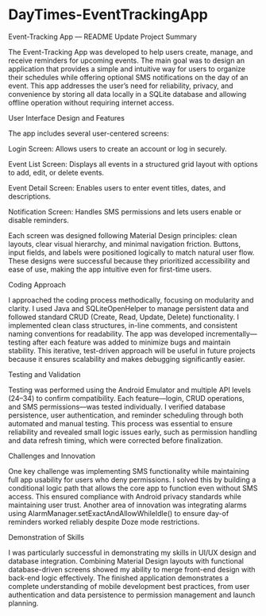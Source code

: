 # DayTimes-EventTrackingApp

Event-Tracking App — README Update
Project Summary

The Event-Tracking App was developed to help users create, manage, and receive reminders for upcoming events. The main goal was to design an application that provides a simple and intuitive way for users to organize their schedules while offering optional SMS notifications on the day of an event. This app addresses the user’s need for reliability, privacy, and convenience by storing all data locally in a SQLite database and allowing offline operation without requiring internet access.

User Interface Design and Features

The app includes several user-centered screens:

Login Screen: Allows users to create an account or log in securely.

Event List Screen: Displays all events in a structured grid layout with options to add, edit, or delete events.

Event Detail Screen: Enables users to enter event titles, dates, and descriptions.

Notification Screen: Handles SMS permissions and lets users enable or disable reminders.

Each screen was designed following Material Design principles: clean layouts, clear visual hierarchy, and minimal navigation friction. Buttons, input fields, and labels were positioned logically to match natural user flow. These designs were successful because they prioritized accessibility and ease of use, making the app intuitive even for first-time users.

Coding Approach

I approached the coding process methodically, focusing on modularity and clarity. I used Java and SQLiteOpenHelper to manage persistent data and followed standard CRUD (Create, Read, Update, Delete) functionality. I implemented clean class structures, in-line comments, and consistent naming conventions for readability. The app was developed incrementally—testing after each feature was added to minimize bugs and maintain stability. This iterative, test-driven approach will be useful in future projects because it ensures scalability and makes debugging significantly easier.

Testing and Validation

Testing was performed using the Android Emulator and multiple API levels (24–34) to confirm compatibility. Each feature—login, CRUD operations, and SMS permissions—was tested individually. I verified database persistence, user authentication, and reminder scheduling through both automated and manual testing. This process was essential to ensure reliability and revealed small logic issues early, such as permission handling and data refresh timing, which were corrected before finalization.

Challenges and Innovation

One key challenge was implementing SMS functionality while maintaining full app usability for users who deny permissions. I solved this by building a conditional logic path that allows the core app to function even without SMS access. This ensured compliance with Android privacy standards while maintaining user trust. Another area of innovation was integrating alarms using AlarmManager.setExactAndAllowWhileIdle() to ensure day-of reminders worked reliably despite Doze mode restrictions.

Demonstration of Skills

I was particularly successful in demonstrating my skills in UI/UX design and database integration. Combining Material Design layouts with functional database-driven screens showed my ability to merge front-end design with back-end logic effectively. The finished application demonstrates a complete understanding of mobile development best practices, from user authentication and data persistence to permission management and launch planning.
